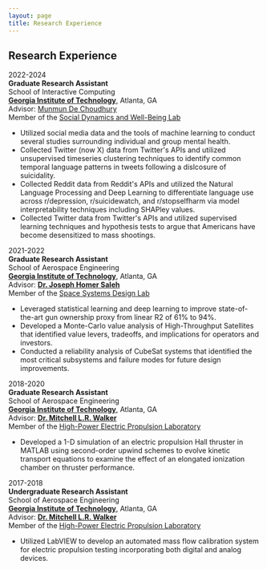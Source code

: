 ```yaml
---
layout: page
title: Research Experience
---
```


## Research Experience

2022-2024 \
**Graduate Research Assistant** \
School of Interactive Computing \
[**Georgia Institute of Technology**](https://www.gatech.edu/), Atlanta, GA \
Advisor: [Munmun De Choudhury](http://www.munmund.net/index.html) \
Member of the [Social Dynamics and Well-Being Lab](https://socweb.cc.gatech.edu/)
- Utilized social media data and the tools of machine learning to conduct several studies surrounding individual and group mental health.
- Collected Twitter (now X) data from Twitter's APIs and utilized unsupervised timeseries clustering techniques to identify common temporal language patterns in tweets following a dislcosure of suicidality.
- Collected Reddit data from Reddit's APIs and utilized the Natural Language Processing and Deep Learning to differentiate language use across r/depression, r/suicidewatch, and r/stopselfharm via model interpretability techniques including SHAPley values.
- Collected Twitter data from Twitter's APIs and utilized supervised learning techniques and hypothesis tests to argue that Americans have become desensitized to mass shootings.

2021-2022 \
**Graduate Research Assistant** \
School of Aerospace Engineering \
[**Georgia Institute of Technology**](https://www.gatech.edu/), Atlanta, GA \
Advisor: [**Dr. Joseph Homer Saleh**](https://www.linkedin.com/in/joseph-homer-saleh-8b8773119/) \
Member of the [Space Systems Design Lab](https://ssdl.gatech.edu/)
- Leveraged statistical learning and deep learning to improve state-of-the-art gun ownership proxy from linear R2 of 61% to 94%.
- Developed a Monte-Carlo value analysis of High-Throughput Satellites that identified value levers, tradeoffs, and implications for operators and investors.
- Conducted a reliability analysis of CubeSat systems that identified the most critical subsystems and failure modes for future design improvements.

2018-2020 \
**Graduate Research Assistant** \
School of Aerospace Engineering \
[**Georgia Institute of Technology**](https://www.gatech.edu/), Atlanta, GA \
Advisor: [**Dr. Mitchell L.R. Walker**](https://mwalker.gatech.edu/) \
Member of the [High-Power Electric Propulsion Laboratory](https://hpepl.ae.gatech.edu/)
- Developed a 1-D simulation of an electric propulsion Hall thruster in MATLAB using second-order upwind schemes to evolve kinetic transport equations to examine the effect of an elongated ionization chamber on thruster performance.

2017-2018 \
**Undergraduate Research Assistant** \
School of Aerospace Engineering \
[**Georgia Institute of Technology**](https://www.gatech.edu/), Atlanta, GA \
Advisor: [**Dr. Mitchell L.R. Walker**](https://mwalker.gatech.edu/) \
Member of the [High-Power Electric Propulsion Laboratory](https://hpepl.ae.gatech.edu/)
- Utilized LabVIEW to develop an automated mass flow calibration system for electric propulsion testing incorporating both digital and analog devices.